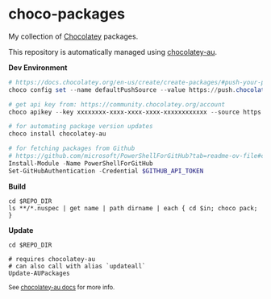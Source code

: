 # choco-packages
My collection of [Chocolatey](https://community.chocolatey.org/packages) packages.

This repository is automatically managed using [chocolatey-au](https://github.com/chocolatey-community/chocolatey-au).


**Dev Environment**  
```powershell
# https://docs.chocolatey.org/en-us/create/create-packages/#push-your-package
choco config set --name defaultPushSource --value https://push.chocolatey.org/

# get api key from: https://community.chocolatey.org/account
choco apikey --key xxxxxxxx-xxxx-xxxx-xxxx-xxxxxxxxxxxx --source https://push.chocolatey.org/

# for automating package version updates
choco install chocolatey-au

# for fetching packages from Github
# https://github.com/microsoft/PowerShellForGitHub?tab=readme-ov-file#configuration
Install-Module -Name PowerShellForGitHub
Set-GitHubAuthentication -Credential $GITHUB_API_TOKEN
```

**Build**  
```nushell
cd $REPO_DIR
ls **/*.nuspec | get name | path dirname | each { cd $in; choco pack; } 
```

**Update**  
```pwsh
cd $REPO_DIR

# requires chocolatey-au
# can also call with alias `updateall`
Update-AUPackages
```

<sub>See [chocolatey-au docs](https://github.com/chocolatey-community/chocolatey-au) for more info.</sub>

